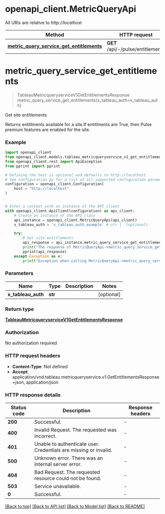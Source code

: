 # openapi_client.MetricQueryApi

All URIs are relative to *http://localhost*

Method | HTTP request | Description
------------- | ------------- | -------------
[**metric_query_service_get_entitlements**](MetricQueryApi.md#metric_query_service_get_entitlements) | **GET** /api/-/pulse/entitlements | Get site entitlements


# **metric_query_service_get_entitlements**
> TableauMetricqueryserviceV1GetEntitlementsResponse metric_query_service_get_entitlements(x_tableau_auth=x_tableau_auth)

Get site entitlements

Returns entitlments available for a site.If entitlments are True, then Pulse premium features are enabled for the site.

### Example


```python
import openapi_client
from openapi_client.models.tableau_metricqueryservice_v1_get_entitlements_response import TableauMetricqueryserviceV1GetEntitlementsResponse
from openapi_client.rest import ApiException
from pprint import pprint

# Defining the host is optional and defaults to http://localhost
# See configuration.py for a list of all supported configuration parameters.
configuration = openapi_client.Configuration(
    host = "http://localhost"
)


# Enter a context with an instance of the API client
with openapi_client.ApiClient(configuration) as api_client:
    # Create an instance of the API class
    api_instance = openapi_client.MetricQueryApi(api_client)
    x_tableau_auth = 'x_tableau_auth_example' # str |  (optional)

    try:
        # Get site entitlements
        api_response = api_instance.metric_query_service_get_entitlements(x_tableau_auth=x_tableau_auth)
        print("The response of MetricQueryApi->metric_query_service_get_entitlements:\n")
        pprint(api_response)
    except Exception as e:
        print("Exception when calling MetricQueryApi->metric_query_service_get_entitlements: %s\n" % e)
```



### Parameters


Name | Type | Description  | Notes
------------- | ------------- | ------------- | -------------
 **x_tableau_auth** | **str**|  | [optional] 

### Return type

[**TableauMetricqueryserviceV1GetEntitlementsResponse**](TableauMetricqueryserviceV1GetEntitlementsResponse.md)

### Authorization

No authorization required

### HTTP request headers

 - **Content-Type**: Not defined
 - **Accept**: application/vnd.tableau.metricqueryservice.v1.GetEntitlementsResponse+json, application/json

### HTTP response details

| Status code | Description | Response headers |
|-------------|-------------|------------------|
**200** | Successful. |  -  |
**400** | Invalid Request. The requested was incorrect. |  -  |
**401** | Unable to authenticate user. Credentials are missing or invalid. |  -  |
**500** | Unknown error. There was an internal server error. |  -  |
**404** | Bad Request. The requested resource could not be found. |  -  |
**503** | Service unavailable. |  -  |
**0** | Successful. |  -  |

[[Back to top]](#) [[Back to API list]](../README.md#documentation-for-api-endpoints) [[Back to Model list]](../README.md#documentation-for-models) [[Back to README]](../README.md)

